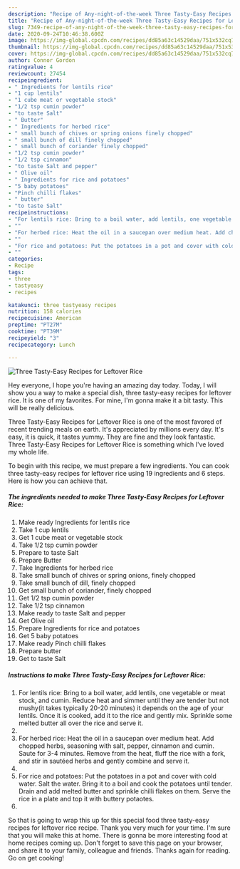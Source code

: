 ```yaml
---
description: "Recipe of Any-night-of-the-week Three Tasty-Easy Recipes for Leftover Rice"
title: "Recipe of Any-night-of-the-week Three Tasty-Easy Recipes for Leftover Rice"
slug: 7349-recipe-of-any-night-of-the-week-three-tasty-easy-recipes-for-leftover-rice
date: 2020-09-24T10:46:38.600Z
image: https://img-global.cpcdn.com/recipes/dd85a63c14529daa/751x532cq70/three-tasty-easy-recipes-for-leftover-rice-recipe-main-photo.jpg
thumbnail: https://img-global.cpcdn.com/recipes/dd85a63c14529daa/751x532cq70/three-tasty-easy-recipes-for-leftover-rice-recipe-main-photo.jpg
cover: https://img-global.cpcdn.com/recipes/dd85a63c14529daa/751x532cq70/three-tasty-easy-recipes-for-leftover-rice-recipe-main-photo.jpg
author: Connor Gordon
ratingvalue: 4
reviewcount: 27454
recipeingredient:
- " Ingredients for lentils rice"
- "1 cup lentils"
- "1 cube meat or vegetable stock"
- "1/2 tsp cumin powder"
- "to taste Salt"
- " Butter"
- " Ingredients for herbed rice"
- " small bunch of chives or spring onions finely chopped"
- " small bunch of dill finely chopped"
- " small bunch of coriander finely chopped"
- "1/2 tsp cumin powder"
- "1/2 tsp cinnamon"
- "to taste Salt and pepper"
- " Olive oil"
- " Ingredients for rice and potatoes"
- "5 baby potatoes"
- "Pinch chilli flakes"
- " butter"
- "to taste Salt"
recipeinstructions:
- "For lentils rice: Bring to a boil water, add lentils, one vegetable or meat stock, and cumin. Reduce heat and simmer until they are tender but not mushy(it takes typically 20-20 minutes) it depends on the age of your lentils. Once it is cooked, add it to the rice and gently mix. Sprinkle some melted butter all over the rice and serve it."
- ""
- "For herbed rice: Heat the oil in a saucepan over medium heat. Add chopped herbs, seasoning with salt, pepper, cinnamon and cumin. Saute for 3-4 minutes. Remove from the heat, fluff the rice with a fork, and stir in sautéed herbs and gently combine and serve it."
- ""
- "For rice and potatoes: Put the potatoes in a pot and cover with cold water. Salt the water. Bring it to a boil and cook the potatoes until tender. Drain and add melted butter and sprinkle chilli flakes on them. Serve the rice in a plate and top it with buttery potaotes."
- ""
categories:
- Recipe
tags:
- three
- tastyeasy
- recipes

katakunci: three tastyeasy recipes 
nutrition: 158 calories
recipecuisine: American
preptime: "PT27M"
cooktime: "PT39M"
recipeyield: "3"
recipecategory: Lunch

---
```



![Three Tasty-Easy Recipes for Leftover Rice](https://img-global.cpcdn.com/recipes/dd85a63c14529daa/751x532cq70/three-tasty-easy-recipes-for-leftover-rice-recipe-main-photo.jpg)

Hey everyone, I hope you're having an amazing day today. Today, I will show you a way to make a special dish, three tasty-easy recipes for leftover rice. It is one of my favorites. For mine, I'm gonna make it a bit tasty. This will be really delicious.



Three Tasty-Easy Recipes for Leftover Rice is one of the most favored of recent trending meals on earth. It's appreciated by millions every day. It's easy, it is quick, it tastes yummy. They are fine and they look fantastic. Three Tasty-Easy Recipes for Leftover Rice is something which I've loved my whole life.


To begin with this recipe, we must prepare a few ingredients. You can cook three tasty-easy recipes for leftover rice using 19 ingredients and 6 steps. Here is how you can achieve that.

<!--inarticleads1-->

##### The ingredients needed to make Three Tasty-Easy Recipes for Leftover Rice:

1. Make ready  Ingredients for lentils rice
1. Take 1 cup lentils
1. Get 1 cube meat or vegetable stock
1. Take 1/2 tsp cumin powder
1. Prepare to taste Salt
1. Prepare  Butter
1. Take  Ingredients for herbed rice
1. Take  small bunch of chives or spring onions, finely chopped
1. Take  small bunch of dill, finely chopped
1. Get  small bunch of coriander, finely chopped
1. Get 1/2 tsp cumin powder
1. Take 1/2 tsp cinnamon
1. Make ready to taste Salt and pepper
1. Get  Olive oil
1. Prepare  Ingredients for rice and potatoes
1. Get 5 baby potatoes
1. Make ready Pinch chilli flakes
1. Prepare  butter
1. Get to taste Salt




<!--inarticleads2-->

##### Instructions to make Three Tasty-Easy Recipes for Leftover Rice:

1. For lentils rice: Bring to a boil water, add lentils, one vegetable or meat stock, and cumin. Reduce heat and simmer until they are tender but not mushy(it takes typically 20-20 minutes) it depends on the age of your lentils. Once it is cooked, add it to the rice and gently mix. Sprinkle some melted butter all over the rice and serve it.
1. 
1. For herbed rice: Heat the oil in a saucepan over medium heat. Add chopped herbs, seasoning with salt, pepper, cinnamon and cumin. Saute for 3-4 minutes. Remove from the heat, fluff the rice with a fork, and stir in sautéed herbs and gently combine and serve it.
1. 
1. For rice and potatoes: Put the potatoes in a pot and cover with cold water. Salt the water. Bring it to a boil and cook the potatoes until tender. Drain and add melted butter and sprinkle chilli flakes on them. Serve the rice in a plate and top it with buttery potaotes.
1. 




So that is going to wrap this up for this special food three tasty-easy recipes for leftover rice recipe. Thank you very much for your time. I'm sure that you will make this at home. There is gonna be more interesting food at home recipes coming up. Don't forget to save this page on your browser, and share it to your family, colleague and friends. Thanks again for reading. Go on get cooking!
